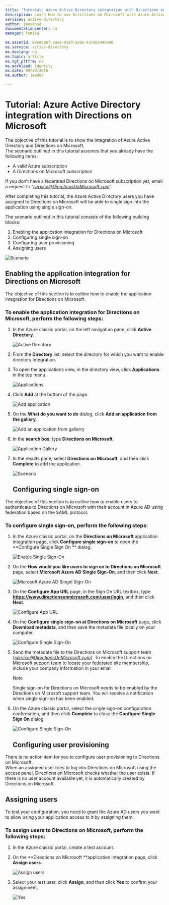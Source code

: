 ```yaml
---
title: 'Tutorial: Azure Active Directory integration with Directions on Microsoft | Microsoft Docs'
description: Learn how to use Directions on Microsoft with Azure Active Directory to enable single sign-on, automated provisioning, and more!
services: active-directory
author: jeevansd
documentationcenter: na
manager: femila

ms.assetid: e0c8986f-2acd-418d-a306-437abc44b640
ms.service: active-directory
ms.devlang: na
ms.topic: article
ms.tgt_pltfrm: na
ms.workload: identity
ms.date: 09/29/2016
ms.author: jeedes

---
```

# Tutorial: Azure Active Directory integration with Directions on Microsoft
The objective of this tutorial is to show the integration of Azure Active Directory and Directions on Microsoft.  
The scenario outlined in this tutorial assumes that you already have the following items:

* A valid Azure subscription
* A Directions on Microsoft subscription

If you don’t have a federated Directions on Microsoft subscription yet, email a request to “*service@DirectionsOnMicrosoft.com*”.

After completing this tutorial, the Azure Active Directory users you have assigned to Directions on Microsoft will be able to single sign into the application using single sign-on.

The scenario outlined in this tutorial consists of the following building blocks:

1. Enabling the application integration for Directions on Microsoft
2. Configuring single sign-on
3. Configuring user provisioning
4. Assigning users

![Scenario](./media/active-directory-saas-directions-microsoft-tutorial/IC786877.png "Scenario")

## Enabling the application integration for Directions on Microsoft
The objective of this section is to outline how to enable the application integration for Directions on Microsoft.

### To enable the application integration for Directions on Microsoft, perform the following steps:
1. In the Azure classic portal, on the left navigation pane, click **Active Directory**.
   
   ![Active Directory](./media/active-directory-saas-directions-microsoft-tutorial/IC700993.png "Active Directory")
2. From the **Directory** list, select the directory for which you want to enable directory integration.
3. To open the applications view, in the directory view, click **Applications** in the top menu.
   
   ![Applications](./media/active-directory-saas-directions-microsoft-tutorial/IC700994.png "Applications")
4. Click **Add** at the bottom of the page.
   
   ![Add application](./media/active-directory-saas-directions-microsoft-tutorial/IC749321.png "Add application")
5. On the **What do you want to do** dialog, click **Add an application from the gallery**.
   
   ![Add an application from gallerry](./media/active-directory-saas-directions-microsoft-tutorial/IC749322.png "Add an application from gallerry")
6. In the **search box**, type **Directions on Microsoft**.
   
   ![Application Gallery](./media/active-directory-saas-directions-microsoft-tutorial/IC786878.png "Application Gallery")
7. In the results pane, select **Directions on Microsoft**, and then click **Complete** to add the application.
   
   ![Scenario](./media/active-directory-saas-directions-microsoft-tutorial/IC793922.png "Scenario")
   
   ## Configuring single sign-on

The objective of this section is to outline how to enable users to authenticate to Directions on Microsoft with their account in Azure AD using federation based on the SAML protocol.

### To configure single sign-on, perform the following steps:
1. In the Azure classic portal, on the **Directions on Microsoft** application integration page, click **Configure single sign-on** to open the **Configure Single Sign On ** dialog.
   
   ![Enable Single Sign-On](./media/active-directory-saas-directions-microsoft-tutorial/IC786879.png "Enable Single Sign-On")
2. On the **How would you like users to sign on to Directions on Microsoft** page, select **Microsoft Azure AD Single Sign-On**, and then click **Next**.
   
   ![Microsoft Azure AD Singel Sign-On](./media/active-directory-saas-directions-microsoft-tutorial/IC786880.png "Microsoft Azure AD Singel Sign-On")
3. On the **Configure App URL** page, in the Sign On URL textbox, type **https://www.directionsonmicrosoft.com/user/login**, and then click **Next**.
   
   ![Configure App URL](./media/active-directory-saas-directions-microsoft-tutorial/IC786881.png "Configure App URL")
4. On the **Configure single sign-on at Directions on Microsoft** page, click **Download metadata**, and then save the metadata file locally on your computer.
   
   ![Configure Single Sign-On](./media/active-directory-saas-directions-microsoft-tutorial/IC786882.png "Configure Single Sign-On")
5. Send the metadata file to the Directions on Microsoft support team (*service@DirectionsOnMicrosoft.com*). To enable the Directions on Microsoft support team to locate your federated site membership, include your company information in your email.
   
   > [!NOTE]
   > Single sign-on for Directions on Microsoft needs to be enabled by the Directions on Microsoft support team.
   > You will receive a notification when single sign-on has been enabled.
   > 
   > 
6. On the Azure classic portal, select the single sign-on configuration confirmation, and then click **Complete** to close the **Configure Single Sign On** dialog.
   
   ![Configure Single Sign-On](./media/active-directory-saas-directions-microsoft-tutorial/IC786883.png "Configure Single Sign-On")
   
   ## Configuring user provisioning

There is no action item for you to configure user provisioning to Directions on Microsoft.  
When an assigned user tries to log into Directions on Microsoft using the access panel, Directions on Microsoft checks whether the user exists. If there is no user account available yet, it is automatically created by Directions on Microsoft.

## Assigning users
To test your configuration, you need to grant the Azure AD users you want to allow using your application access to it by assigning them.

### To assign users to Directions on Microsoft, perform the following steps:
1. In the Azure classic portal, create a test account.
2. On the **Directions on Microsoft **application integration page, click **Assign users**.
   
   ![Assign users](./media/active-directory-saas-directions-microsoft-tutorial/IC786884.png "Assign users")
3. Select your test user, click **Assign**, and then click **Yes** to confirm your assignment.
   
   ![Yes](./media/active-directory-saas-directions-microsoft-tutorial/IC767830.png "Yes")

